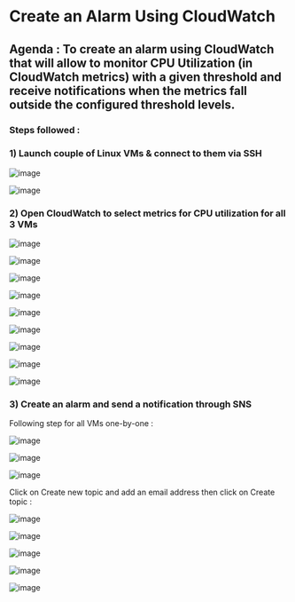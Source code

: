 # Create an Alarm Using CloudWatch


## Agenda : To create an alarm using CloudWatch that will allow to monitor CPU Utilization (in CloudWatch metrics) with a given threshold and receive notifications when the metrics fall outside the configured threshold levels.

### Steps followed :

### 1) Launch couple of Linux VMs & connect to them via SSH

![image](https://github.com/rnainani/AWSPracticeProjects/assets/25031921/9244adba-beeb-475e-aa86-52afbb20493b)

![image](https://github.com/rnainani/AWSPracticeProjects/assets/25031921/6e4ecd54-cb6b-47bb-a4fb-e28a435c0ac2)

### 2) Open CloudWatch to select metrics for CPU utilization for all 3 VMs

![image](https://github.com/rnainani/AWSPracticeProjects/assets/25031921/da40ae3b-9974-409d-a69c-2727a3b31ced)

![image](https://github.com/rnainani/AWSPracticeProjects/assets/25031921/e8877d05-181a-49b8-a28b-0dc38cdfe5bf)

![image](https://github.com/rnainani/AWSPracticeProjects/assets/25031921/952a493c-358d-406c-bde9-7930eff44a1d)

![image](https://github.com/rnainani/AWSPracticeProjects/assets/25031921/6ca23b80-9b90-446d-886e-22aff5482cb5)

![image](https://github.com/rnainani/AWSPracticeProjects/assets/25031921/562c6047-64de-4d65-a3ba-b0a9fd713bc0)

![image](https://github.com/rnainani/AWSPracticeProjects/assets/25031921/1de7576a-24de-42d2-a31c-c7330fa4a58c)

![image](https://github.com/rnainani/AWSPracticeProjects/assets/25031921/6a72e483-819a-4ddc-b2e5-9fec53828782)

![image](https://github.com/rnainani/AWSPracticeProjects/assets/25031921/da0badf1-ac0d-4647-9f23-6f3c60d89bb3)

![image](https://github.com/rnainani/AWSPracticeProjects/assets/25031921/4b430d3c-6cd5-4906-8f99-1568eb46ab6d)

### 3) Create an alarm and send a notification through SNS

Following step for all VMs one-by-one :

![image](https://github.com/rnainani/AWSPracticeProjects/assets/25031921/0eac60a1-bed1-4569-8749-7f1c9faaca89)

![image](https://github.com/rnainani/AWSPracticeProjects/assets/25031921/2f1a4e39-a569-4aaa-943d-ef793ea2ddc5)

![image](https://github.com/rnainani/AWSPracticeProjects/assets/25031921/aa3eeec3-3bdc-429a-b03c-7e7b6b9c46b7)

Click on Create new topic and add an email address then click on Create topic :

![image](https://github.com/rnainani/AWSPracticeProjects/assets/25031921/001244a4-e597-488e-a53c-8a9e17b90c8e)

![image](https://github.com/rnainani/AWSPracticeProjects/assets/25031921/eb21c880-090c-4ead-8029-e1f414023391)

![image](https://github.com/rnainani/AWSPracticeProjects/assets/25031921/d486e783-c0d4-4934-9688-742cf8e14094)

![image](https://github.com/rnainani/AWSPracticeProjects/assets/25031921/47dd9354-0be3-4725-897d-ce42f12b39cc)

![image](https://github.com/rnainani/AWSPracticeProjects/assets/25031921/6a15f1d9-04f2-4d8a-9be9-63a52d96f0bc)

